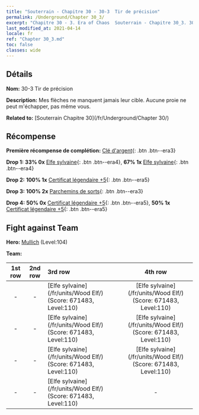 ```yaml
---
title: "Souterrain - Chapitre 30 - 30-3  Tir de précision"
permalink: /Underground/Chapter 30_3/
excerpt: "Chapitre 30 - 3. Era of Chaos  Souterrain - Chapitre 30_3. 30-3  Tir de précision"
last_modified_at: 2021-04-14
locale: fr
ref: "Chapter 30_3.md"
toc: false
classes: wide
---
```


## Détails

 **Nom:** 30-3  Tir de précision

 **Description:**       Mes flèches ne manquent jamais leur cible. Aucune proie ne peut m'échapper, pas même vous.

 **Related to:** [Souterrain Chapitre 30](/fr/Underground/Chapter 30/)

## Récompense

 **Première récompense de complétion:** [Clé d'argent](/fr/Items/con_693/){: .btn .btn--era3}

 **Drop 1:** **33% 0x** [Elfe sylvaine](/fr/Items/unt_201/){: .btn .btn--era4}, **67% 1x** [Elfe sylvaine](/fr/Items/unt_201/){: .btn .btn--era4}

 **Drop 2:** **100% 1x** [Certificat légendaire +5](/fr/Items/mat_102/){: .btn .btn--era5}

 **Drop 3:** **100% 2x** [Parchemins de sorts](/fr/Items/con_694/){: .btn .btn--era3}

 **Drop 4:** **50% 0x** [Certificat légendaire +5](/fr/Items/mat_102/){: .btn .btn--era5}, **50% 1x** [Certificat légendaire +5](/fr/Items/mat_102/){: .btn .btn--era5}


## Fight against Team
 **Hero:** [Mullich](/fr/heroes/Mullich/) (Level:104)

 **Team:**


  | 1st row | 2nd row | 3rd row | 4th row |
  |:----:|:----:|:----|:----:|
  | - | - | [Elfe sylvaine](/fr/units/Wood Elf/) (Score: 671483, Level:110)  | [Elfe sylvaine](/fr/units/Wood Elf/) (Score: 671483, Level:110)  |
  | - | - | [Elfe sylvaine](/fr/units/Wood Elf/) (Score: 671483, Level:110)  | [Elfe sylvaine](/fr/units/Wood Elf/) (Score: 671483, Level:110)  |
  | - | - | [Elfe sylvaine](/fr/units/Wood Elf/) (Score: 671483, Level:110)  | [Elfe sylvaine](/fr/units/Wood Elf/) (Score: 671483, Level:110)  |
  | - | - | [Elfe sylvaine](/fr/units/Wood Elf/) (Score: 671483, Level:110)  | - |


